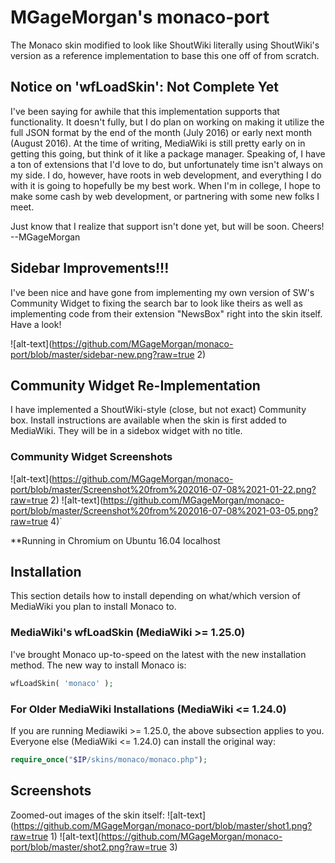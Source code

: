 #  MGageMorgan's monaco-port
The Monaco skin modified to look like ShoutWiki literally using ShoutWiki's version as a reference implementation to base this one off of from scratch.

## Notice on 'wfLoadSkin': Not Complete Yet
I've been saying for awhile that this implementation supports that functionality. It doesn't fully, but I do plan on working on making it utilize the full JSON format by the end of the month (July 2016) or early next month (August 2016). At the time of writing, MediaWiki is still pretty early on in getting this going, but think of it like a package manager. Speaking of, I have a ton of extensions that I'd love to do, but unfortunately time isn't always on my side. I do, however, have roots in web development, and everything I do with it is going to hopefully be my best work. When I'm in college, I hope to make some cash by web development, or partnering with some new folks I meet. 

Just know that I realize that support isn't done yet, but will be soon. Cheers! --MGageMorgan

## Sidebar Improvements!!!
I've been nice and have gone from implementing my own version of SW's Community Widget to fixing the search bar to look like theirs as well as implementing code from their extension "NewsBox" right into the skin itself. Have a look!

![alt-text](https://github.com/MGageMorgan/monaco-port/blob/master/sidebar-new.png?raw=true 2)

## Community Widget Re-Implementation
I have implemented a ShoutWiki-style (close, but not exact) Community box. Install instructions are available when the skin is first added to MediaWiki. They will be in a sidebox widget with no title.

### Community Widget Screenshots
![alt-text](https://github.com/MGageMorgan/monaco-port/blob/master/Screenshot%20from%202016-07-08%2021-01-22.png?raw=true 2)
![alt-text](https://github.com/MGageMorgan/monaco-port/blob/master/Screenshot%20from%202016-07-08%2021-03-05.png?raw=true 4)`

**Running in Chromium on Ubuntu 16.04 localhost

## Installation
This section details how to install depending on what/which version of MediaWiki you plan to install Monaco to.

### MediaWiki's wfLoadSkin (MediaWiki >= 1.25.0)
I've brought Monaco up-to-speed on the latest with the new installation method. The new way to install Monaco is:

```php
wfLoadSkin( 'monaco' );
```

### For Older MediaWiki Installations (MediaWiki <= 1.24.0)
If you are running Mediawiki >= 1.25.0, the above subsection applies to you. Everyone else (MediaWiki <= 1.24.0) can install the original way:

```php
require_once("$IP/skins/monaco/monaco.php");
```
## Screenshots
Zoomed-out images of the skin itself:
![alt-text](https://github.com/MGageMorgan/monaco-port/blob/master/shot1.png?raw=true 1)
![alt-text](https://github.com/MGageMorgan/monaco-port/blob/master/shot2.png?raw=true 3)

